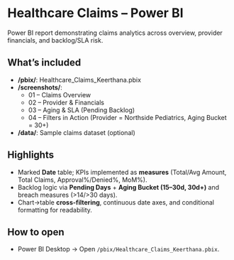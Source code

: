 # Healthcare Claims – Power BI

Power BI report demonstrating claims analytics across overview, provider financials, and backlog/SLA risk.

## What’s included
- **/pbix/**: Healthcare_Claims_Keerthana.pbix
- **/screenshots/**: 
  - 01 – Claims Overview
  - 02 – Provider & Financials
  - 03 – Aging & SLA (Pending Backlog)
  - 04 – Filters in Action (Provider = Northside Pediatrics, Aging Bucket = 30+)
- **/data/**: Sample claims dataset (optional)

## Highlights
- Marked **Date** table; KPIs implemented as **measures** (Total/Avg Amount, Total Claims, Approval%/Denied%, MoM%).
- Backlog logic via **Pending Days** + **Aging Bucket (15–30d, 30d+)** and breach measures (>14/>30 days).
- Chart→table **cross-filtering**, continuous date axes, and conditional formatting for readability.

## How to open
- Power BI Desktop → Open `/pbix/Healthcare_Claims_Keerthana.pbix`.

